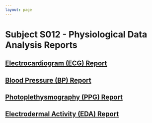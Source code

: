 ```yaml
---
layout: page
---
```


# Subject S012 - Physiological Data Analysis Reports

## [Electrocardiogram (ECG) Report](./ecg/README.md)

## [Blood Pressure (BP) Report](./bp/README.md)

## [Photoplethysmography (PPG) Report](./ppg/README.md)

## [Electrodermal Activity (EDA) Report](./eda/README.md)

